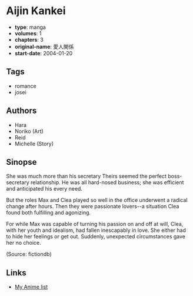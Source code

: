 # Aijin Kankei

-   **type**: manga
-   **volumes**: 1
-   **chapters**: 3
-   **original-name**: 愛人関係
-   **start-date**: 2004-01-20

## Tags

-   romance
-   josei

## Authors

-   Hara
-   Noriko (Art)
-   Reid
-   Michelle (Story)

## Sinopse

She was much more than his secretary Theirs seemed the perfect boss-secretary relationship. He was all hard-nosed business; she was efficient and anticipated his every need.

But the roles Max and Clea played so well in the office underwent a radical change after hours. Then they were passionate lovers--a situation Clea found both fulfilling and agonizing.

For while Max was capable of turning his passion on and off at will, Clea, with her youth and idealism, had fallen inescapably in love. She either had to hide her feelings or get out. Suddenly, unexpected circumstances gave her no choice.

(Source: fictiondb)

## Links

-   [My Anime list](https://myanimelist.net/manga/36851/Aijin_Kankei)

